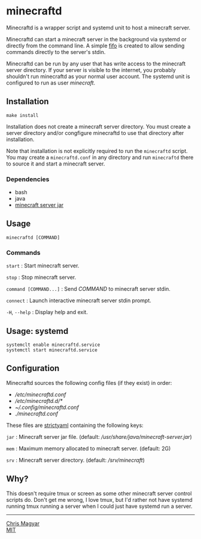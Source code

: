 # minecraftd

Minecraftd is a wrapper script and systemd unit to host a minecraft server.

Minecraftd can start a minecraft server in the background via systemd or
directly from the command line. A simple [fifo][fifo] is created to allow
sending commands directly to the server's stdin.

Minecraftd can be run by any user that has write access to the minecraft server
directory. If your server is visible to the internet, you probably shouldn't
run minecraftd as your normal user account. The systemd unit is configured to
run as user *minecraft*.

## Installation

    make install

Installation does not create a minecraft server directory. You must create a
server directory and/or congfigure minecraftd to use that directory after
installation.

Note that installation is not explicitly required to run the `minecraftd`
script. You may create a `minecraftd.conf` in any directory and run
`minecraftd` there to source it and start a minecraft server.

### Dependencies
- bash
- java
- [minecraft server jar][mcjar]

## Usage

    minecraftd [COMMAND]

### Commands

`start`
: Start minecraft server.

`stop`
: Stop minecraft server.

`command [COMMAND...]`
: Send *COMMAND* to minecraft server stdin.

`connect`
: Launch interactive minecraft server stdin prompt.

`-H`, `--help`
: Display help and exit.

## Usage: systemd

    systemclt enable minecraftd.service
    systemctl start minecraftd.service

## Configuration

Minecraftd sources the following config files (if they exist) in order:
- */etc/minecraftd.conf*
- */etc/minecraftd.d/\**
- *~/.config/minecraftd.conf*
- *./minecraftd.conf*

These files are [strictyaml][syaml] containing the following keys:

`jar`
: Minecraft server jar file. (default: */usr/share/java/minecraft-server.jar*)

`mem`
: Maximum memory allocated to minecraft server. (default: 2G)

`srv`
: Minecraft server directory. (default: */srv/minecraft*)

## Why?

This doesn't require tmux or screen as some other minecraft server control
scripts do. Don't get me wrong, I love tmux, but I'd rather not have systemd
running tmux running a server when I could just have systemd run a server.

----
[Chris Magyar](https://mags.zone)\
[MIT](https://opensource.org/licenses/MIT)

[fifo]: https://man7.org/linux/man-pages/man7/fifo.7.html
[mcjar]: https://www.minecraft.net/en-us/download/server
[syaml]: https://hitchdev.com/strictyaml/

<!--metadata:
author: Chris Magyar <c.magyar.ec@gmail.com>
description: Automated symbolic link creator.
keywords: uln, link, symbolic link
css: ../css/main.css
-->
